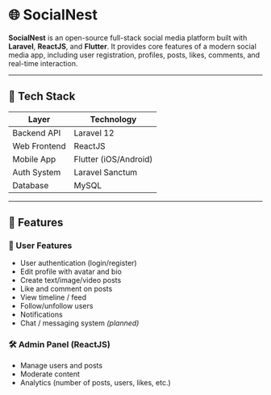 # 🌐 SocialNest

**SocialNest** is an open-source full-stack social media platform built with **Laravel**, **ReactJS**, and **Flutter**. It provides core features of a modern social media app, including user registration, profiles, posts, likes, comments, and real-time interaction.

---

## 📱 Tech Stack

| Layer        | Technology        |
|--------------|-------------------|
| Backend API  | Laravel 12        |
| Web Frontend | ReactJS           |
| Mobile App   | Flutter (iOS/Android) |
| Auth System  | Laravel Sanctum   |
| Database     | MySQL             |

---

## 🚀 Features

### 👥 User Features
- User authentication (login/register)
- Edit profile with avatar and bio
- Create text/image/video posts
- Like and comment on posts
- View timeline / feed
- Follow/unfollow users
- Notifications
- Chat / messaging system *(planned)*

### 🛠 Admin Panel (ReactJS)
- Manage users and posts
- Moderate content
- Analytics (number of posts, users, likes, etc.)




